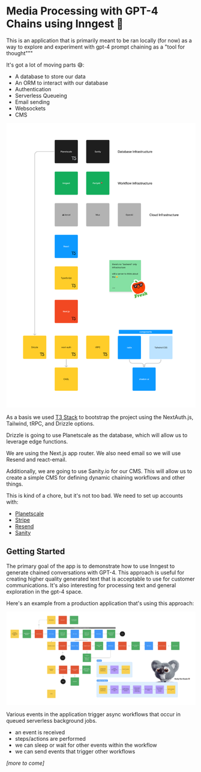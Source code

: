 # Media Processing with GPT-4 Chains using Inngest 🤖

This is an application that is primarily meant to be ran locally (for now) 
as a way to explore and experiment with gpt-4 prompt chaining as a "tool for 
thought"""

It's got a lot of moving parts 😅:

- A database to store our data
- An ORM to interact with our database
- Authentication
- Serverless Queueing
- Email sending
- Websockets
- CMS

![diagram of the stack](./public/stack.png)

As a basis we used [T3 Stack](https://create.t3.gg/) to bootstrap the 
project using the NextAuth.js, Tailwind, tRPC, and Drizzle options.

Drizzle is going to use Planetscale as the database, which will allow us to 
leverage edge functions.

We are using the Next.js app router. We also need email so we will use 
Resend and react-email.

Additionally, we are going to use Sanity.io for our CMS. This will allow us
to create a simple CMS for defining dynamic chaining workflows and other things.

This is kind of a chore, but it's not too bad. We need to set up accounts
with:

- [Planetscale](https://planetscale.com/)
- [Stripe](https://stripe.com/)
- [Resend](https://resend.io/)
- [Sanity](https://sanity.io/)

## Getting Started

The primary goal of the app is to demonstrate how to use Inngest to generate 
chained conversations with GPT-4. This approach is useful for creating 
higher quality generated text that is acceptable to use for customer 
communications. It's also interesting for processing text and general 
exploration in the gpt-4 space.

Here's an example from a production application that's using this approach:

![flow chart of generated email workflows](./public/epic-web-flows.png)

Various events in the application trigger async workflows that occur in 
queued serverless background jobs. 

* an event is received
* steps/actions are performed
* we can sleep or wait for other events within the workflow
* we can send events that trigger other workflows

_[more to come]_
